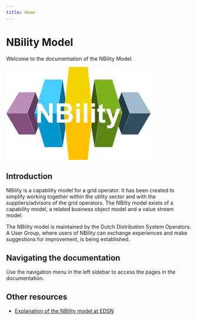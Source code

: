 ```yaml
---
title: Home
---
```


# NBility Model

Welcome to the documentation of the NBility Model.

![NBility logo](images/logo.webp)

## Introduction

NBility is a capability model for a grid operator. It has been created to simplify working together within the utility sector and with the suppliers/advisors of the grid operators. The NBilty model exists of a capability model, a related business object model and a value stream model.

The NBility model is maintained by the Dutch Distribution System Operators. A User Group, where users of NBility can exchange experiences and make suggestions for improvement, is being established.

## Navigating the documentation

Use the navigation menu in the left sidebar to access the pages in the documentation.

## Other resources

- [Explanation of the NBility model at EDSN](https://www.edsn.nl/nbility-model/)
